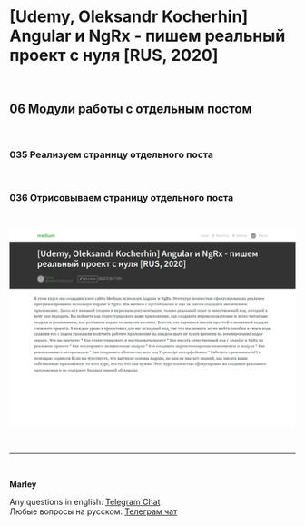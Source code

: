 # [Udemy, Oleksandr Kocherhin] Angular и NgRx - пишем реальный проект с нуля [RUS, 2020]

<br/>

## 06 Модули работы с отдельным постом

<br/>

### 035 Реализуем страницу отдельного поста

<br/>

### 036 Отрисовываем страницу отдельного поста

<br/>

![Application](/img/pic-m06-p01.png?raw=true)

<br/>

---

<br/>

**Marley**

Any questions in english: <a href="https://jsdev.org/chat/">Telegram Chat</a>  
Любые вопросы на русском: <a href="https://jsdev.ru/chat/">Телеграм чат</a>
